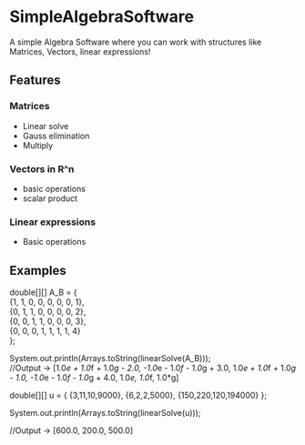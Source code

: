 # SimpleAlgebraSoftware

A simple Algebra Software where you can work with structures like Matrices, Vectors, linear expressions!

## Features
### Matrices
- Linear solve
- Gauss elimination
- Multiply
### Vectors in R^n
- basic operations
- scalar product
### Linear expressions
- Basic operations  

## Examples

double[][] A_B = { <br>
    {1, 1, 0, 0, 0, 0, 0, 1},   
    {0, 1, 1, 0, 0, 0, 0, 2},  
    {0, 0, 1, 1, 0, 0, 0, 3},   
    {0, 0, 0, 1, 1, 1, 1, 4}    
};

System.out.println(Arrays.toString(linearSolve(A_B))); <br>
//Output -> [1.0*e + 1.0*f + 1.0*g - 2.0, -1.0*e - 1.0*f - 1.0*g + 3.0, 1.0*e + 1.0*f + 1.0*g - 1.0, -1.0*e - 1.0*f - 1.0*g + 4.0, 1.0*e, 1.0*f, 1.0*g]

double[][] u = {
  {3,11,10,9000},
  {6,2,2,5000},
  {150,220,120,194000}
};

System.out.println(Arrays.toString(linearSolve(u)));

//Output -> [600.0, 200.0, 500.0]
